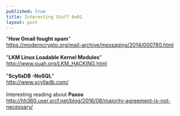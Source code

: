 ```yaml
---
published: true
title: Interesting Stuff 0x01
layout: post
---
```

"<strong>How Gmail fought spam</strong>"<br>
<a>https://moderncrypto.org/mail-archive/messaging/2014/000780.html </a> <br><br>
"<strong>LKM Linux Loadable Kernel Modules</strong>"<br>
<a>http://www.ouah.org/LKM_HACKING.html </a> <br><br>
"<strong>ScyllaDB -NoSQL</strong>"<br>
<a>http://www.scylladb.com/ </a><br><br>
Interesting reading about <strong>Paxos</strong><br>
<a>http://hh360.user.srcf.net/blog/2016/08/majority-agreement-is-not-necessary/</a>  <br>